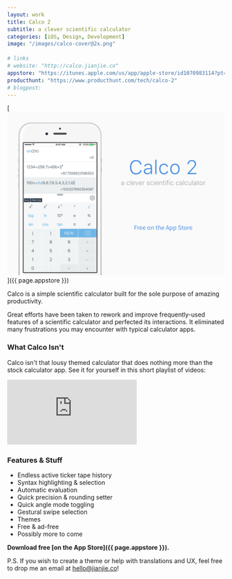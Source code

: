 ```yaml
---
layout: work
title: Calco 2
subtitle: a clever scientific calculator
categories: [iOS, Design, Development]
image: "/images/calco-cover@2x.png"

# links
# website: "http://calco.jianjie.co"
appstore: "https://itunes.apple.com/us/app/apple-store/id1070983114?pt=1964080&ct=jianjie.co&mt=8"
producthunt: "https://www.producthunt.com/tech/calco-2"
# blogpost:
---
```


[![Download FREE on the App Store](/images/calco-promo.png)]({{ page.appstore }})

Calco is a simple scientific calculator built for the sole purpose of amazing
productivity.

Great efforts have been taken to rework and improve frequently-used features of
a scientific calculator and perfected its interactions. It eliminated many
frustrations you may encounter with typical calculator apps.

### What Calco Isn't

Calco isn't that lousy themed calculator that does nothing more than the stock
calculator app. See it for yourself in this short playlist of videos:

<div class="video-wrapper">
<!--  <iframe src="https://www.youtube.com/embed/KLi4XrBn_Tw" frameborder="0" allowfullscreen></iframe>-->
  <iframe src="https://www.youtube.com/embed/videoseries?list=PLZVkWsq59iYJcQ_IdTGHUz6eiixrSsIpc" frameborder="0" allowfullscreen></iframe>
</div>

### Features & Stuff

* Endless active ticker tape history
* Syntax highlighting & selection
* Automatic evaluation
* Quick precision & rounding setter
* Quick angle mode toggling
* Gestural swipe selection
* Themes
* Free & ad-free
* Possibly more to come

<strong>Download free [on the App Store]({{ page.appstore }}).</strong>

P.S. If you wish to create a theme or help with translations and UX, feel free
to drop me an email at [hello@jianjie.co](mailto:hello@jianjie.co)!
